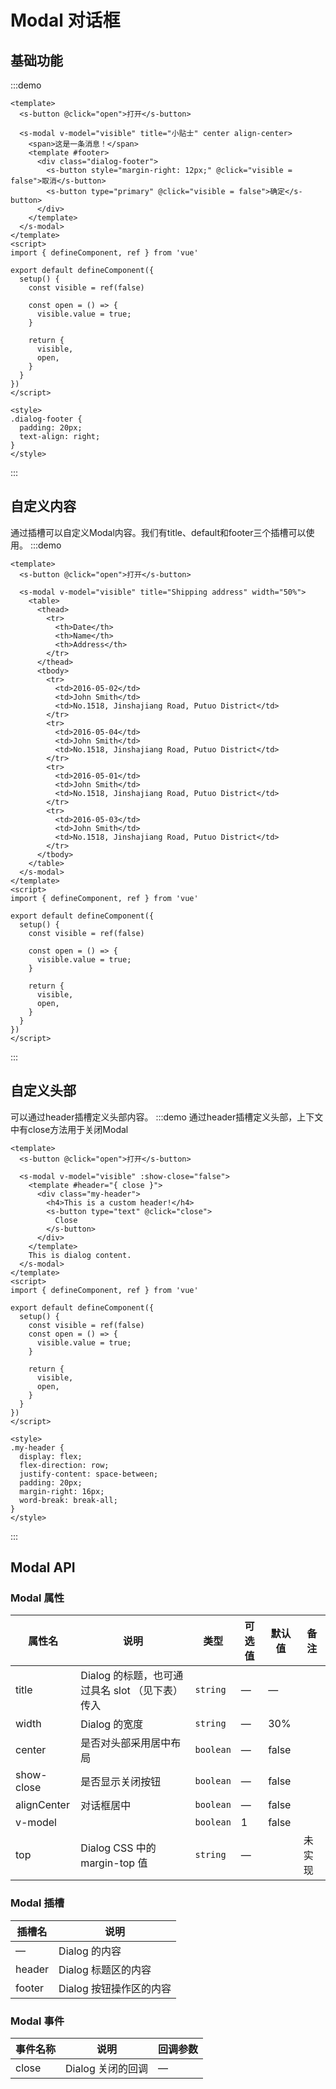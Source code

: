 # Modal 对话框

## 基础功能
:::demo 
```vue
<template>
  <s-button @click="open">打开</s-button>

  <s-modal v-model="visible" title="小贴士" center align-center>
    <span>这是一条消息！</span>
    <template #footer>
      <div class="dialog-footer">
        <s-button style="margin-right: 12px;" @click="visible = false">取消</s-button>
        <s-button type="primary" @click="visible = false">确定</s-button>
      </div>
    </template>
  </s-modal>
</template>
<script>
import { defineComponent, ref } from 'vue'

export default defineComponent({
  setup() {
    const visible = ref(false)

    const open = () => {
      visible.value = true;
    }

    return {
      visible,
      open,
    }
  }
})
</script>

<style>
.dialog-footer {
  padding: 20px;
  text-align: right;
}
</style>
```
:::

## 自定义内容
通过插槽可以自定义Modal内容。我们有title、default和footer三个插槽可以使用。
:::demo 
```vue
<template>
  <s-button @click="open">打开</s-button>

  <s-modal v-model="visible" title="Shipping address" width="50%">
    <table>
      <thead>
        <tr>
          <th>Date</th>
          <th>Name</th>
          <th>Address</th>
        </tr>
      </thead>
      <tbody>
        <tr>
          <td>2016-05-02</td>
          <td>John Smith</td>
          <td>No.1518, Jinshajiang Road, Putuo District</td>
        </tr>
        <tr>
          <td>2016-05-04</td>
          <td>John Smith</td>
          <td>No.1518, Jinshajiang Road, Putuo District</td>
        </tr>
        <tr>
          <td>2016-05-01</td>
          <td>John Smith</td>
          <td>No.1518, Jinshajiang Road, Putuo District</td>
        </tr>
        <tr>
          <td>2016-05-03</td>
          <td>John Smith</td>
          <td>No.1518, Jinshajiang Road, Putuo District</td>
        </tr>
      </tbody>
    </table>
  </s-modal>
</template>
<script>
import { defineComponent, ref } from 'vue'

export default defineComponent({
  setup() {
    const visible = ref(false)

    const open = () => {
      visible.value = true;
    }

    return {
      visible,
      open,
    }
  }
})
</script>
```
:::

## 自定义头部
可以通过header插槽定义头部内容。
:::demo 通过header插槽定义头部，上下文中有close方法用于关闭Modal
```vue
<template>
  <s-button @click="open">打开</s-button>

  <s-modal v-model="visible" :show-close="false">
    <template #header="{ close }">
      <div class="my-header">
        <h4>This is a custom header!</h4>
        <s-button type="text" @click="close">
          Close
        </s-button>
      </div>
    </template>
    This is dialog content.
  </s-modal>
</template>
<script>
import { defineComponent, ref } from 'vue'

export default defineComponent({
  setup() {
    const visible = ref(false)
    const open = () => {
      visible.value = true;
    }

    return {
      visible,
      open,
    }
  }
})
</script>

<style>
.my-header {
  display: flex;
  flex-direction: row;
  justify-content: space-between;
  padding: 20px;
  margin-right: 16px;
  word-break: break-all;
}
</style>
```
:::

## Modal API
### Modal 属性

| 属性名      | 说明                                            | 类型      | 可选值 | 默认值 | 备注   |
| ----------- | ----------------------------------------------- | --------- | ------ | ------ | ------ |
| title       | Dialog 的标题，也可通过具名 slot （见下表）传入 | `string`  | —      | —      |        |
| width       | Dialog 的宽度                                   | `string`  | —      | 30%    |        |
| center      | 是否对头部采用居中布局                          | `boolean` | —      | false  |        |
| show-close  | 是否显示关闭按钮                                | `boolean` | —      | false  |        |
| alignCenter | 对话框居中                                      | `boolean` | —      | false  |        |
| v-model     |                                                 | `boolean` | 1      | false  |        |
| top         | Dialog CSS 中的 margin-top 值                   | `string`  | —      |        | 未实现 |

### Modal 插槽

| 插槽名 | 说明                    |
| ------ | ----------------------- |
| —      | Dialog 的内容           |
| header | Dialog 标题区的内容     |
| footer | Dialog 按钮操作区的内容 |

### Modal 事件

| 事件名称 | 说明              | 回调参数 |
| -------- | ----------------- | -------- |
| close    | Dialog 关闭的回调 | —        |